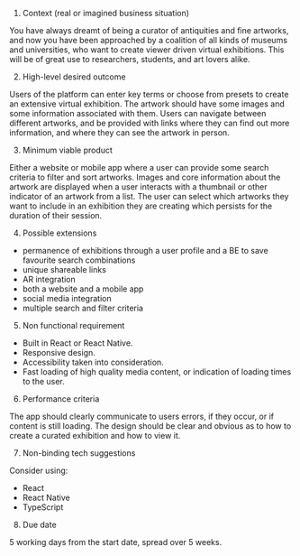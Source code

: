 1. Context (real or imagined business situation)

You have always dreamt of being a curator of antiquities and fine artworks, and now you have been approached by a coalition of all kinds of museums and universities, who want to create viewer driven virtual exhibitions. This will be of great use to researchers, students, and art lovers alike. 

2. High-level desired outcome

Users of the platform can enter key terms or choose from presets to create an extensive virtual exhibition. The artwork should have some images and some information associated with them. Users can navigate between different artworks, and be provided with links where they can find out more information, and where they can see the artwork in person. 

3. Minimum viable product

Either a website or mobile app where a user can provide some search criteria to filter and sort artworks. Images and core information about the artwork are displayed when a user interacts with a thumbnail or other indicator of an artwork from a list. The user can select which artworks they want to include in an exhibition they are creating which persists for the duration of their session.

4. Possible extensions

- permanence of exhibitions through a user profile and a BE to save favourite search combinations
- unique shareable links 
- AR integration
- both a website and a mobile app
- social media integration
- multiple search and filter criteria 

5. Non functional requirement

- Built in React or React Native. 
- Responsive design.
- Accessibility taken into consideration.
- Fast loading of high quality media content, or indication of loading times to the user. 

6. Performance criteria

The app should clearly communicate to users errors, if they occur, or if content is still loading. The design should be clear and obvious as to how to create a curated exhibition and how to view it.  

7. Non-binding tech suggestions

Consider using: 

- React 
- React Native
- TypeScript

8. Due date

5 working days from the start date, spread over 5 weeks. 